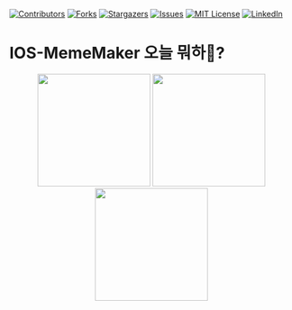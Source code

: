 [![Contributors][contributors-shield]][contributors-url]
[![Forks][forks-shield]][forks-url]
[![Stargazers][stars-shield]][stars-url]
[![Issues][issues-shield]][issues-url]
[![MIT License][license-shield]][license-url]
[![LinkedIn][linkedin-shield]][linkedin-url]

# IOS-MemeMaker 오늘 뭐하🐶?

<p align="center" width="100%">
  <img width="200pixel" src="https://user-images.githubusercontent.com/46745325/103435765-e2266e80-4c56-11eb-80f7-886e69b3f7c2.png"></img>
  <img width="200pixel" src="https://user-images.githubusercontent.com/46745325/103435787-14d06700-4c57-11eb-89fa-6342aa818432.png"></img>
  <img width="200pixel" src="https://user-images.githubusercontent.com/46745325/103435793-21ed5600-4c57-11eb-9e0d-7364dd537a97.png"></img>
</p>

<!-- MARKDOWN LINKS & IMAGES -->
<!-- https://www.markdownguide.org/basic-syntax/#reference-style-links -->
[contributors-shield]: https://img.shields.io/github/contributors/comojin1994/IOS-MemeMaker.svg?style=for-the-badge
[contributors-url]: https://github.com/comojin1994/IOS-MemeMaker/graphs/contributors
[forks-shield]: https://img.shields.io/github/forks/comojin1994/IOS-MemeMaker.svg?style=for-the-badge
[forks-url]: https://github.com/comojin1994/IOS-MemeMaker/network/members
[stars-shield]: https://img.shields.io/github/stars/comojin1994/IOS-MemeMaker.svg?style=for-the-badge
[stars-url]: https://github.com/comojin1994/IOS-MemeMaker/stargazers
[issues-shield]: https://img.shields.io/github/issues/comojin1994/IOS-MemeMaker.svg?style=for-the-badge
[issues-url]: https://github.com/comojin1994/IOS-MemeMaker/issues
[license-shield]: https://img.shields.io/github/license/comojin1994/IOS-MemeMaker.svg?style=for-the-badge
[license-url]: https://github.com/othneildrew/Best-README-Template/blob/master/LICENSE.txt
[linkedin-shield]: https://img.shields.io/badge/-LinkedIn-black.svg?style=for-the-badge&logo=linkedin&colorB=555
[linkedin-url]: https://www.linkedin.com/in/sungjin-kim-0718/
[product-screenshot]: images/screenshot.png
